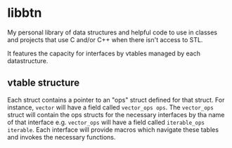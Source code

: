 # libbtn

My personal library of data structures and helpful code to use in classes and projects
that use C and/or C++ when there isn't access to STL.

It features the capacity for interfaces by vtables managed by each datastructure.

## vtable structure
Each struct contains a pointer to an "ops" struct defined for that struct. For instance,
`vector` will have a field called `vector_ops ops`. The `vector_ops` struct will contain
the ops structs for the necessary interfaces by tha name of that interface
e.g. `vector_ops` will have a field called `iterable_ops iterable`. Each interface
will provide macros which navigate these tables and invokes the necessary functions.
